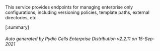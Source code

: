 






This service provides endpoints for managing enterprise only configurations, including versioning policies, template paths, external directories, etc.

[:summary]

###### Auto generated by Pydio Cells Enterprise Distribution v2.2.11 on 15-Sep-2021
